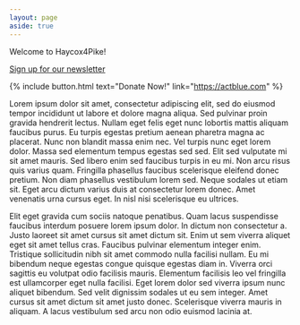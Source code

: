 ```yaml
---
layout: page
aside: true
---
```

Welcome to Haycox4Pike!

[Sign up for our newsletter](https://google.com)

{% include button.html text="Donate Now!" link="https://actblue.com" %}

Lorem ipsum dolor sit amet, consectetur adipiscing elit, sed do eiusmod tempor incididunt ut labore et dolore magna aliqua. Sed pulvinar proin gravida hendrerit lectus. Nullam eget felis eget nunc lobortis mattis aliquam faucibus purus. Eu turpis egestas pretium aenean pharetra magna ac placerat. Nunc non blandit massa enim nec. Vel turpis nunc eget lorem dolor. Massa sed elementum tempus egestas sed sed. Elit sed vulputate mi sit amet mauris. Sed libero enim sed faucibus turpis in eu mi. Non arcu risus quis varius quam. Fringilla phasellus faucibus scelerisque eleifend donec pretium. Non diam phasellus vestibulum lorem sed. Neque sodales ut etiam sit. Eget arcu dictum varius duis at consectetur lorem donec. Amet venenatis urna cursus eget. In nisl nisi scelerisque eu ultrices.

Elit eget gravida cum sociis natoque penatibus. Quam lacus suspendisse faucibus interdum posuere lorem ipsum dolor. In dictum non consectetur a. Justo laoreet sit amet cursus sit amet dictum sit. Enim ut sem viverra aliquet eget sit amet tellus cras. Faucibus pulvinar elementum integer enim. Tristique sollicitudin nibh sit amet commodo nulla facilisi nullam. Eu mi bibendum neque egestas congue quisque egestas diam in. Viverra orci sagittis eu volutpat odio facilisis mauris. Elementum facilisis leo vel fringilla est ullamcorper eget nulla facilisi. Eget lorem dolor sed viverra ipsum nunc aliquet bibendum. Sed velit dignissim sodales ut eu sem integer. Amet cursus sit amet dictum sit amet justo donec. Scelerisque viverra mauris in aliquam. A lacus vestibulum sed arcu non odio euismod lacinia at.
